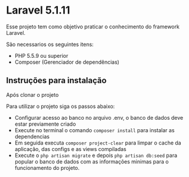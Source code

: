 # Laravel 5.1.11

Esse projeto tem como objetivo praticar o conhecimento do framework Laravel.

São necessarios os seguintes itens:
- PHP 5.5.9 ou superior
- Composer (Gerenciador de dependências)

## Instruções para instalação

Após clonar o projeto

Para utilizar o projeto siga os passos abaixo:

 - Configurar acesso ao banco no arquivo .env, o banco de dados deve estar previamente criado
 - Execute no terminal o comando `composer install` para instalar as dependencias
 - Em seguida executa `composer project-clear` para limpar o cache da aplicação, das configs e as views compiladas
 - Execute o `php artisan migrate` e depois `php artisan db:seed` para popular o banco de dados com as informações minimas para o funcionamento do projeto.
